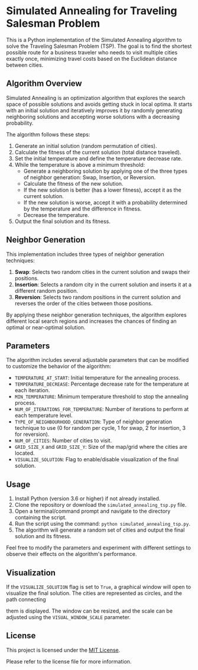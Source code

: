 # Simulated Annealing for Traveling Salesman Problem

This is a Python implementation of the Simulated Annealing algorithm to solve the Traveling Salesman Problem (TSP). The goal is to find the shortest possible route for a business traveler who needs to visit multiple cities exactly once, minimizing travel costs based on the Euclidean distance between cities.

## Algorithm Overview

Simulated Annealing is an optimization algorithm that explores the search space of possible solutions and avoids getting stuck in local optima. It starts with an initial solution and iteratively improves it by randomly generating neighboring solutions and accepting worse solutions with a decreasing probability.

The algorithm follows these steps:

1. Generate an initial solution (random permutation of cities).
2. Calculate the fitness of the current solution (total distance traveled).
3. Set the initial temperature and define the temperature decrease rate.
4. While the temperature is above a minimum threshold:
   - Generate a neighboring solution by applying one of the three types of neighbor generation: Swap, Insertion, or Reversion.
   - Calculate the fitness of the new solution.
   - If the new solution is better (has a lower fitness), accept it as the current solution.
   - If the new solution is worse, accept it with a probability determined by the temperature and the difference in fitness.
   - Decrease the temperature.
5. Output the final solution and its fitness.

## Neighbor Generation

This implementation includes three types of neighbor generation techniques:

1. **Swap**: Selects two random cities in the current solution and swaps their positions.
2. **Insertion**: Selects a random city in the current solution and inserts it at a different random position.
3. **Reversion**: Selects two random positions in the current solution and reverses the order of the cities between those positions.

By applying these neighbor generation techniques, the algorithm explores different local search regions and increases the chances of finding an optimal or near-optimal solution.

## Parameters

The algorithm includes several adjustable parameters that can be modified to customize the behavior of the algorithm:

- `TEMPERATURE_AT_START`: Initial temperature for the annealing process.
- `TEMPERATURE_DECREASE`: Percentage decrease rate for the temperature at each iteration.
- `MIN_TEMPERATURE`: Minimum temperature threshold to stop the annealing process.
- `NUM_OF_ITERATIONS_FOR_TEMPERATURE`: Number of iterations to perform at each temperature level.
- `TYPE_OF_NEIGHBOURHOOD_GENERATION`: Type of neighbor generation technique to use (0 for random per cycle, 1 for swap, 2 for insertion, 3 for reversion).
- `NUM_OF_CITIES`: Number of cities to visit.
- `GRID_SIZE_X` and `GRID_SIZE_Y`: Size of the map/grid where the cities are located.
- `VISUALIZE_SOLUTION`: Flag to enable/disable visualization of the final solution.

## Usage

1. Install Python (version 3.6 or higher) if not already installed.
2. Clone the repository or download the `simulated_annealing_tsp.py` file.
3. Open a terminal/command prompt and navigate to the directory containing the script.
4. Run the script using the command: `python simulated_annealing_tsp.py`.
5. The algorithm will generate a random set of cities and output the final solution and its fitness.

Feel free to modify the parameters and experiment with different settings to observe their effects on the algorithm's performance.

## Visualization

If the `VISUALIZE_SOLUTION` flag is set to `True`, a graphical window will open to visualize the final solution. The cities are represented as circles, and the path connecting

 them is displayed. The window can be resized, and the scale can be adjusted using the `VISUAL_WINDOW_SCALE` parameter.

## License

This project is licensed under the [MIT License](LICENSE).

Please refer to the license file for more information.
